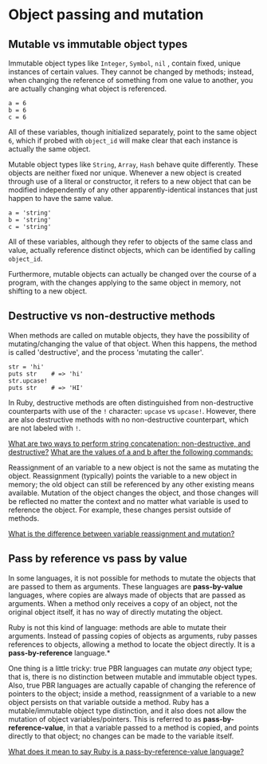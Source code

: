 # Object passing and mutation


## Mutable vs immutable object types


Immutable object types like `Integer`, `Symbol`, `nil` , contain fixed, unique instances of certain values. They cannot be changed by methods; instead, when changing the reference of something from one value to another, you are actually changing what object is referenced.
```
a = 6
b = 6
c = 6
```
All of these variables, though initialized separately, point to the same object `6`, which if probed with `object_id` will make clear that each instance is actually the same object.


Mutable object types like `String`, `Array`, `Hash` behave quite differently. These  objects are neither fixed nor unique. Whenever a new object is created through use of a literal or constructor, it refers to a new object that can be modified independently of any other apparently-identical instances that just happen to have the same value.
```
a = 'string'
b = 'string'
c = 'string'
```
All of these variables, although they refer to objects of the same class and value, actually reference distinct objects, which can be identified by calling `object_id`.


Furthermore, mutable objects can actually be changed over the course of a program, with the changes applying to the same object in memory, not shifting to a new object.


## Destructive vs non-destructive methods


When methods are called on mutable objects, they have the possibility of mutating/changing the value of that object. When this happens, the method is called 'destructive', and the process 'mutating the caller'.
```
str = 'hi'
puts str    # => 'hi'
str.upcase!
puts str    # => 'HI'
```
In Ruby, destructive methods are often distinguished from non-destructive counterparts with use of the `!` character: `upcase` vs `upcase!`. However, there are also destructive methods with no non-destructive counterpart, which are not labeled with `!`.


[What are two ways to perform string concatenation: non-destructive, and destructive?](@card/eHRF1Jk7VPcstfd)
[What are the values of a and b after the following commands:](@card/yAE289qbe6h1kvS)


Reassignment of an variable to a new object is not the same as mutating the object. Reassignment (typically) points the variable to a new object in memory; the old object can still be referenced by any other existing means available. Mutation of the object changes the object, and those changes will be reflected no matter the context and no matter what variable is used to reference the object. For example, these changes persist outside of methods.


[What is the difference between variable reassignment and mutation?](@card/nhvkupS5hvkp97f)


## Pass by reference vs pass by value


In some languages, it is not possible for methods to mutate the objects that are passed to them as arguments. These languages are **pass-by-value** languages, where copies are always made of objects that are passed as arguments. When a method only receives a copy of an object, not the original object itself, it has no way of directly mutating the object.


Ruby is not this kind of language: methods are able to mutate their arguments. Instead of passing copies of objects as arguments, ruby passes references to objects, allowing a method to locate the object directly. It is a **pass-by-reference** language.*


One thing is a little tricky: true PBR languages can mutate _any_ object type; that is, there is no distinction between mutable and immutable object types. Also, true PBR languages are actually capable of changing the reference of pointers to the object; inside a method, reassignment of a variable to a new object persists on that variable outside a method. Ruby has a mutable/immutable object type distinction, and it also does not allow the mutation of object variables/pointers. This is referred to as **pass-by-reference-value**, in that a variable passed to a method is copied, and points directly to that object; no changes can be made to the variable itself.


[What does it mean to say Ruby is a pass-by-reference-value language?](@card/i8m9RyYBxTmuKq1)
